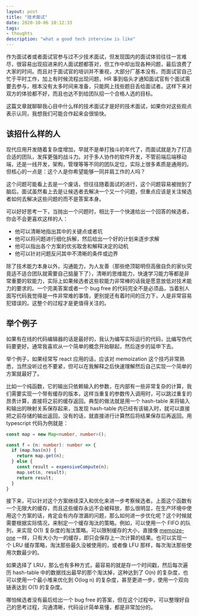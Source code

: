```yaml
---
layout: post
title: "技术面试"
date: 2020-10-06 10:12:33
tags:
- thoughts
description: "what a good tech interview is like"
---
```


作为面试者或者面试官参与过不少技术面试，但发现国内的面试体验往往一言难尽，很容易出现招进来的人面试题都答对，但工作中却出现各种问题，最后浪费了大家的时间。而且对于面试官的培训并不重视，大部分厂基本没有。而面试官自己忙于平时工作，加上有时候流程出现问题，HR 事到临头才通知面试官有个面试需要去参与，根本没有太多时间来准备，只能网上找些题目丢给面试者。这样下来对双方的体验都不好，而且也达不到给团队招一个合格人选的目标。

这篇文章就聊聊我心目中什么样的技术面试才是好的技术面试，如果你对这些观点表示认同，我想我们可能合作起来会很愉快。

## 该招什么样的人

现代应用开发随着复杂度增加，早就不是单打独斗的年代了，而面试就是为了打造合适的团队，发挥更强的战斗力。对于多人协作的软件开发，不管前端后端移动端，还是一线开发，架构，管理等等不同的团队定位，实际上很多素质是通用的。但核心的一点是：这个人是你希望能够一同并肩工作的人吗？

这个问题可能看上去是一个废话，但往往随着面试的进行，这个问题容易被抛到了脑后。面试虽然看上去是让候选者去解决一个又一个问题，但重点应该是关注候选者如何去解决这些问题的而不是答案本身。

可以好好思考一下，当抛出一个问题时，相比于一个快速给出一个回答的候选者，你会不会更喜欢这样的人：

- 他可以清晰地指出其中的关键点或者坑
- 他可以将问题进行细化拆解，然后给出一个好的计划来逐步求解
- 他可以指出各个方案的优劣取舍和解释决定的动机
- 他可以针对问题反问其中不清晰的条件或边界

除了技术能力本身以外，沟通能力，为人友善（那些绝顶聪明但高傲自负的家伙究竟适不适合团队就需要自己掂量下了），清晰的思维能力，快速学习能力等都是非常重要的软能力，实际上如果候选者这些软能力非常棒的话我是愿意放低对技术能力的要求的。一个完美答案或者一个 bug free 的代码完全不是必须品，当着别人面写代码我觉得是一件非常难的事情，更别提还有着时间的压力下，人是非常容易犯错误的。这整个的过程才是更值得关注的。

## 举个例子

如果有在线的代码编辑器的话是最好的，我认为编写实际运行的代码，比编写伪代码要更好。通常我喜欢从一个简单的概念开始聊起，然后逐步的延申下去。

举个例子，如果经常写 react 应用的话，应该对 memoization 这个技巧非常熟悉，当然没听过也不要紧，但可以在我解释之后快速理解然后自己实现一个简单的方案就最好了。

比如一个纯函数，它的输出只依赖输入的参数，在内部有一些非常复杂的计算，我们需要实现一个带有缓存的版本，这样当重复的参数传入调用时，可以跳过重复的昂贵计算，直接将之前的缓存返回。典型的做法就是用一个 hash-table 来将输入和输出的映射关系保存起来，当发现 hash-table 内已经有该输入时，就可以直接把之前存储的输出返回，没有的话，就直接进行计算然后将结果保存后再返回。用 typescript 代码为例就是：

```typescript
const map = new Map<number, number>();

const f = (n: number): number => {
  if (map.has(n)) {
    return map.get(n);
  } else {
    const result = expensiveCompute(n);
    map.set(n, result);
    return result;
  }
}
```

接下来，可以针对这个方案继续深入和优化来进一步考察候选者。上面这个函数有一个无限大的缓存，而且这些缓存永远不会被释放，那么很明显，在生产环境中使用这个方案的话，肯定会有内存泄漏的问题，那么如何进一步优化呢？这个时候就需要根据实际情况，来制定一个缓存淘汰的策略。例如，可以使用一个 FIFO 的队列，来实现 O(1) 复杂度的淘汰策略。可以限制缓存的大小，直接像 [memoize-one](https://github.com/alexreardon/memoize-one) 一样，只有大小为一的缓存，即只会保存上一次计算的结果。也可以实现一个 LRU 缓存策略，淘汰那些最久没被使用的，或者像 LFU 那样，每次淘汰那些使用次数最少的。

如果选择了 LRU，那么也有多种方式，最容易的就是存一个时间戳，然后每次遍历 hash-table 中的数据找出最早的那个淘汰掉，这种达到了 O(n) 的复杂度，也可以使用一个最小堆来优化到 O(log n) 的复杂度，甚至更进一步，使用一个双向链表达到 O(1) 的复杂度。

哪怕候选者没有最后给出一个 bug free 的答案，但在这个过程中，可以整理好自己的思考过程，沟通清晰，代码设计简单易懂，都是非常加分的。